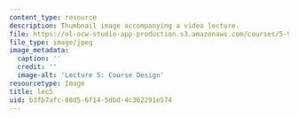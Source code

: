 ```yaml
---
content_type: resource
description: Thumbnail image accompanying a video lecture.
file: https://ol-ocw-studio-app-production.s3.amazonaws.com/courses/5-95j-teaching-college-level-science-and-engineering-spring-2009/b3fb7afc88d56f145dbd4c362291e574_lec5.jpg
file_type: image/jpeg
image_metadata:
  caption: ''
  credit: ''
  image-alt: 'Lecture 5: Course Design'
resourcetype: Image
title: lec5
uid: b3fb7afc-88d5-6f14-5dbd-4c362291e574
---
```

